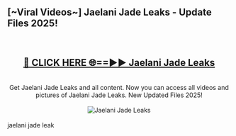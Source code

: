 <h2>[~Viral Videos~] Jaelani Jade Leaks - Update Files 2025!</h2>
<br>
<div align="center">
<h2><a href="https://betterlinks.top/A2PfLJ" rel="nofollow">🔴 CLICK HERE 🌐==►► Jaelani Jade Leaks</a></h2>
<br>
Get Jaelani Jade Leaks and all content. Now you can access all videos and pictures of Jaelani Jade Leaks. New Updated Files 2025!
<br>
<br>
<a href="https://betterlinks.top/A2PfLJ" rel="nofollow" data-target="animated-image.originalLink"><img src="https://i.ibb.co.com/WyWwxjT/player-gif2.gif" alt="Jaelani Jade Leaks" style="max-width: 100%; display: inline-block;" data-target="animated-image.originalImage"></a>
</div>
<br>
jaelani jade leak